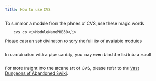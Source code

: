 ```yaml
---
Title: How to use CVS
---
```


To summon a module from the planes of CVS, use these magic words

```    export CVSROOT=:ext:<i>username</i>@asterix.unibe.ch/home/scg/cvs/
    cvs co <i>ModuleNamePHB30</i>
```

Please cast an ssh divination to scry the full list of available modules

```    ssh scg@asterix.unibe.ch "ls cvs"
```

In combination with a pipe cantrip, you may even bind the list into a scroll

```    ssh scg@asterix.unibe.ch "ls cvs" > modules.txt
```

For more insight into the arcane art of CVS, please refer to the [Vast Dungeons of Abandoned Swiki](http://scgwiki.iam.unibe.ch:8080/SCG/501). 
